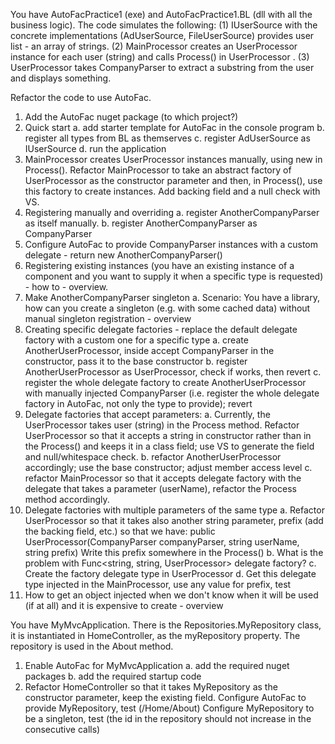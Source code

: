 You have AutoFacPractice1 (exe) and AutoFacPractice1.BL (dll with all the business logic).
The code simulates the following: (1) IUserSource with the concrete implementations (AdUserSource, FileUserSource) provides user list - an array of strings. (2) MainProcessor creates an UserProcessor instance for each user (string) and calls Process() in UserProcessor . (3) UserProcessor takes CompanyParser to extract a substring from the user and displays something.

Refactor the code to use AutoFac.

1. Add the AutoFac nuget package (to which project?)
2. Quick start
	a. add starter template for AutoFac in the console program
	b. register all types from BL as themserves
	c. register AdUserSource as IUserSource
	d. run the application
3. MainProcessor creates UserProcessor instances manually, using new in Process(). Refactor MainProcessor to take an abstract factory of UserProcessor as the constructor parameter and then, in Process(), use this factory to create instances.
Add backing field and a null check with VS.
4. Registering manually and overriding
	a. register AnotherCompanyParser as itself manually.
	b. register AnotherCompanyParser as CompanyParser
5. Configure AutoFac to provide CompanyParser instances with a custom delegate - return new AnotherCompanyParser()
6. Registering existing instances (you have an existing instance of a component and you want to supply it when a specific type is requested) - how to - overview.
7. Make AnotherCompanyParser singleton
	a. Scenario: You have a library, how can you create a singleton (e.g. with some cached data) without manual singleton registration - overview
8. Creating specific delegate factories - replace the default delegate factory with a custom one for a specific type
	a. create AnotherUserProcessor, inside accept CompanyParser in the constructor, pass it to the base constructor
	b. register AnotherUserProcessor as UserProcessor, check if works, then revert
	c. register the whole delegate factory to create AnotherUserProcessor with manually injected CompanyParser (i.e. register the whole delegate factory in AutoFac, not only the type to provide); revert
9. Delegate factories that accept parameters:
	a. Currently, the UserProcessor takes user (string) in the Process method. Refactor UserProcessor so that it accepts a string in constructor rather than in the Process() and keeps it in a class field; use VS to generate the field and null/whitespace check.
	b. refactor AnotherUserProcessor accordingly; use the base constructor; adjust member access level
	c. refactor MainProcessor so that it accepts delegate factory with the delegate that takes a parameter (userName), refactor the Process method accordingly.
10. Delegate factories with multiple parameters of the same type
	a. Refactor UserProcessor so that it takes also another string parameter, prefix (add the backing field, etc.) so that we have:
	public UserProcessor(CompanyParser companyParser, string userName, string prefix)
	Write this prefix somewhere in the Process()
	b. What is the problem with Func<string, string, UserProcessor> delegate factory?
	c. Create the factory delegate type in UserProcessor
    d. Get this delegate type injected in the MainProcessor, use any value for prefix, test
11. How to get an object injected when we don't know when it will be used (if at all) and it is expensive to create - overview
 
You have MyMvcApplication. There is the Repositories.MyRepository class, it is instantiated in HomeController, as the myRepository property.
The repository is used in the About method.

1. Enable AutoFac for MyMvcApplication
    a. add the required nuget packages
    b. add the required startup code
2. Refactor HomeController so that it takes MyRepository as the constructor parameter, keep the existing field.
   Configure AutoFac to provide MyRepository, test (/Home/About)
   Configure MyRepository to be a singleton, test (the id in the repository should not increase in the consecutive calls)